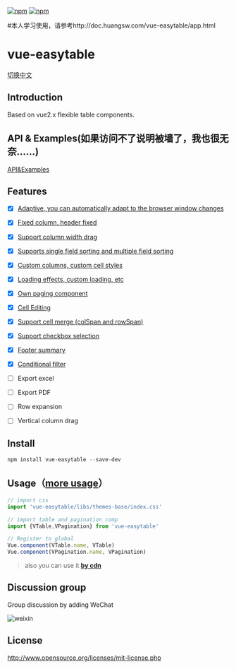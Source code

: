 [![npm](https://img.shields.io/npm/v/vue-easytable.svg)](https://www.npmjs.com/package/vue-easytable)
[![npm](https://img.shields.io/npm/l/vue-easytable.svg?maxAge=2592000)](http://www.opensource.org/licenses/mit-license.php)

#本人学习使用，请参考http://doc.huangsw.com/vue-easytable/app.html

# vue-easytable

[切换中文](https://github.com/huangshuwei/vue-easytable/blob/master/README-CN.md)


## Introduction
Based on vue2.x flexible table components.

## API & Examples(如果访问不了说明被墙了，我也很无奈......)
[API&Examples](http://doc.huangsw.com/vue-easytable/app.html#/install)

## Features
- [x] [Adaptive, you can automatically adapt to the browser window changes](http://doc.huangsw.com/vue-easytable/app.html#/table/horizontalResize)
- [x] [Fixed column, header fixed](http://doc.huangsw.com/vue-easytable/app.html#/table/fixedColumnsTitle)  
- [x] [Support column width drag](http://doc.huangsw.com/vue-easytable/app.html#/table/columnWidthDrag)
- [x] [Supports single field sorting and multiple field sorting](http://doc.huangsw.com/vue-easytable/app.html#/table/sort)
- [x] [Custom columns, custom cell styles](http://doc.huangsw.com/vue-easytable/app.html#/table/cellStyle)
- [x] [Loading effects, custom loading, etc](http://doc.huangsw.com/vue-easytable/app.html#/table/loading)
- [x] [Own paging component](http://doc.huangsw.com/vue-easytable/app.html#/pagination)
- [x] [Cell Editing](http://doc.huangsw.com/vue-easytable/app.html#/table/cellEdit)
- [x] [Support cell merge (colSpan and rowSpan)](http://doc.huangsw.com/vue-easytable/app.html#/table/cellMerge)
- [x] [Support checkbox selection](http://doc.huangsw.com/vue-easytable/app.html#/table/selection)  
- [x] [Footer summary](http://doc.huangsw.com/vue-easytable/app.html#/table/footerSummary)
- [x] [Conditional filter](http://doc.huangsw.com/vue-easytable/app.html#/table/conditionFilters)
- [ ] Export excel
- [ ] Export PDF
- [ ] Row expansion
- [ ] Vertical column drag
   

## Install

```javascript
npm install vue-easytable --save-dev
```

## Usage（[more usage](http://doc.huangsw.com/vue-easytable/app.html)）


```javascript
// import css
import 'vue-easytable/libs/themes-base/index.css'

// import table and pagination comp
import {VTable,VPagination} from 'vue-easytable'

// Register to global
Vue.component(VTable.name, VTable)
Vue.component(VPagination.name, VPagination)
```

> also you can use it **[by cdn](http://doc.huangsw.com/vue-easytable/app.html#/install)**


## Discussion group
Group discussion by adding WeChat

![weixin](./examples/images/weixin.png)

## License
http://www.opensource.org/licenses/mit-license.php





